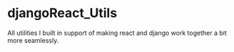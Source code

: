 # djangoReact_Utils
All utilities I built in support of making react and django work together a bit more seamlessly.
